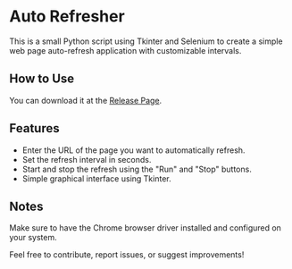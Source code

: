 # Auto Refresher

This is a small Python script using Tkinter and Selenium to create a simple web page auto-refresh application with customizable intervals.

## How to Use

You can download it at the [Release Page](https://github.com/RodrigoBaesa/web-refresh-app/releases).

## Features

- Enter the URL of the page you want to automatically refresh.
- Set the refresh interval in seconds.
- Start and stop the refresh using the "Run" and "Stop" buttons.
- Simple graphical interface using Tkinter.

## Notes

Make sure to have the Chrome browser driver installed and configured on your system.

Feel free to contribute, report issues, or suggest improvements!
